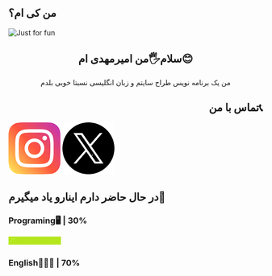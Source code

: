 ## من کی ام؟


<img  src="https://github.com/user-attachments/assets/c5bae698-1848-4226-bf8f-8f3793c6f986" alt="Just for fun">

<h2 align="center">سلام🖐من امیرمهدی ام😊</h2>

<p align="center">من یک برنامه نویس طراح سایتم و زبان انگلیسی نسبتا خوبی بلدم</p>

<h2 align="right">تماس با من📞</h2>
<a href="https://www.instagram.com/amirmahdi_slz" target="_blank"><img src="https://github.com/amirmahdislz/amirmahdislz/blob/main/image/instagram_2111463.png?raw=true"></a>   <a href="https://twitter.com/amirmahdi28852" target="_blank"><img src="https://github.com/amirmahdislz/amirmahdislz/blob/main/image/twitter.png?raw=true"></a>


<h2>در حال حاضر دارم اینارو یاد میگیرم🌱</h2>
<h3 align="left">Programing🖥 | 30%</h3>
<img src="https://github.com/amirmahdislz/amirmahdislz/blob/main/image/bar%20-%20Copy%20(2).png">
<h3 align="left">English👨🏻‍🎓 | 70%</h3>


